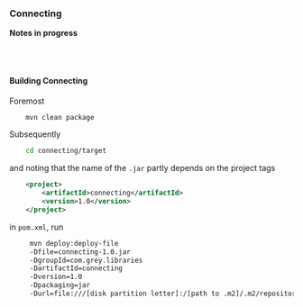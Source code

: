 ### Connecting

**Notes in progress**


<br>
<br>

#### Building Connecting

Foremost

```bash
    mvn clean package
```

Subsequently

```bash
    cd connecting/target
````

and noting that the name of the ``.jar`` partly depends on the project tags

```xml
    <project>
        <artifactId>connecting</artifactId>
        <version>1.0</version>
    </project>
```
 
in `pom.xml`, run

```bash
     mvn deploy:deploy-file 
     -Dfile=connecting-1.0.jar 
     -DgroupId=com.grey.libraries 
     -DartifactId=connecting 
     -Dversion=1.0 
     -Dpackaging=jar 
     -Durl=file:///[disk partition letter]:/[path to .m2]/.m2/repository -DrepositoryId=repository
```
